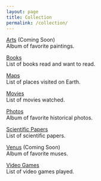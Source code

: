 ```yaml
---
layout: page
title: Collection
permalink: /collection/
---
```


<a href="">Arts</a> (Coming Soon)
<br>
Album of favorite paintings.

<a href="https://www.goodreads.com/review/list/95737422?shelf=read&sort=date_added">Books</a>
<br>
List of books read and want to read.

[Maps](/maps)
<br>
List of places visited on Earth.

<a href="https://www.imdb.com/user/ur85826373/watchlist?sort=date_added%2Cdesc&view=detail">Movies</a>
<br>
List of movies watched.

<a href="https://photos.app.goo.gl/Yk3KEZGj9Dd2FnDe9">Photos</a>
<br>
Album of favorite historical photos.

<a href="https://search.worldcat.org/lists/e5a60fd2-2a1c-4955-ad18-7e11acc51338">Scientific Papers</a>
<br>
List of scientific papers.

<a href="">Venus</a> (Coming Soon)
<br>
Album of favorite muses.

<a href="https://www.imdb.com/list/ls567765043">Video Games</a>
<br>
List of video games played.
